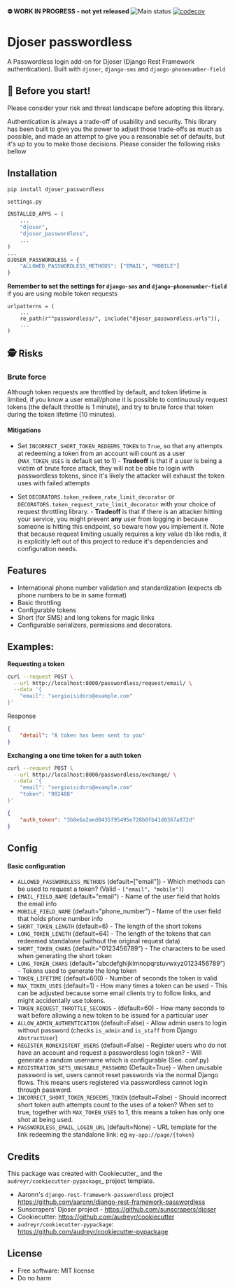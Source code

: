 **⛔️ WORK IN PROGRESS - not yet released**
![Main status](https://github.com/sergioisidoro/djoser-passwordless/actions/workflows/test-suite.yml/badge.svg)
[![codecov](https://codecov.io/gh/sergioisidoro/djoser-passwordless/branch/main/graph/badge.svg?token=96USU05I2T)](https://codecov.io/gh/sergioisidoro/djoser-passwordless)

# Djoser passwordless
A Passwordless login add-on for Djoser (Django Rest Framework authentication). Built with `djoser`, `django-sms` and `django-phonenumber-field`

## 🔑 Before you start!
Please consider your risk and threat landscape before adopting this library. 

Authentication is always a trade-off of usability and security. This library has been built to give you the power to adjust those trade-offs as much as possible, and made an attempt to give you a reasonable set of defaults, but it's up to you to make those decisions. Please consider the following risks bellow 

## Installation 
```.sh
pip install djoser_passwordless
```

`settings.py`
```.py
INSTALLED_APPS = (
    ...
    "djoser",
    "djoser_passwordless",
    ...
)
...
DJOSER_PASSWORDLESS = {
    "ALLOWED_PASSWORDLESS_METHODS": ["EMAIL", "MOBILE"]
}
```
**Remember to set the settings for `django-sms` and `django-phonenumber-field`** if you are using mobile token requests

```
urlpatterns = (
    ...
    re_path(r"^passwordless/", include("djoser_passwordless.urls")),
    ...
)
```

## 🕵️ Risks 
### Brute force
Although token requests are throttled by default, and token lifetime is limited, if you know a user email/phone it is possible to continuously request tokens (the default throttle is 1 minute), and try to brute force that token during the token lifetime (10 minutes).

#### Mitigations
* Set `INCORRECT_SHORT_TOKEN_REDEEMS_TOKEN` to `True`, so that any attempts at redeeming a token from an account will count as a user (`MAX_TOKEN_USES` is default set to 1) - **Tradeoff** is that if a user is being a victim of brute force attack, they will not be able to login with passwordless tokens, since it's likely the attacker will exhaust the token uses with failed attempts 

* Set `DECORATORS.token_redeem_rate_limit_decorator` or `DECORATORS.token_request_rate_limit_decorator` with your choice of request throttling library. - **Tradeoff** is that if there is an attacker hitting your service, you might prevent **any** user from logging in because someone is hitting this endpoint, so beware how you implement it. Note that because request limiting usually requires a key value db like redis, it is explicitly left out of this project to reduce it's dependencies and configuration needs.

## Features
* International phone number validation and standardization (expects db phone numbers to be in same format)
* Basic throttling
* Configurable tokens
* Short (for SMS) and long tokens for magic links
* Configurable serializers, permissions and decorators.

## Examples:
**Requesting a token**
```.sh
curl --request POST \
  --url http://localhost:8000/passwordless/request/email/ \
  --data '{
	"email": "sergioisidoro@example.com"
}'
```
Response
```.json
{
	"detail": "A token has been sent to you"
}
```

**Exchanging a one time token for a auth token**
```.sh
curl --request POST \
  --url http://localhost:8000/passwordless/exchange/ \
  --data '{
	"email": "sergioisidoro@example.com"
	"token": "902488"
}'
```
```.json
{
	"auth_token": "3b8e6a2aed0435f95495e728b0fb41d0367a872d"
}
```

## Config

#### Basic configuration

* `ALLOWED_PASSWORDLESS_METHODS` (default=["email"]) - Which methods can be used to request a token? (Valid - `["email", "mobile"]`)
* `EMAIL_FIELD_NAME` (default="email") - Name of the user field that holds the email info
* `MOBILE_FIELD_NAME` (default="phone_number") - Name of the user field that holds phone number info
* `SHORT_TOKEN_LENGTH` (default=6) - The length of the short tokens
* `LONG_TOKEN_LENGTH` (default=64) - The length of the tokens that can redeemed standalone (without the original request data)
* `SHORT_TOKEN_CHARS` (default="0123456789") - The characters to be used when generating the short token
* `LONG_TOKEN_CHARS` (default="abcdefghijklmnopqrstuvwxyz0123456789") - Tokens used to generate the long token
* `TOKEN_LIFETIME` (default=600) - Number of seconds the token is valid
* `MAX_TOKEN_USES` (default=1) - How many times a token can be used - This can be adjusted because some email clients try to follow links, and might accidentally use tokens.
* `TOKEN_REQUEST_THROTTLE_SECONDS` - (default=60) - How many seconds to wait before allowing a new token to be issued for a particular user
* `ALLOW_ADMIN_AUTHENTICATION` (default=False) - Allow admin users to login without password (checks `is_admin` and `is_staff` from Django `AbstractUser`)
* `REGISTER_NONEXISTENT_USERS` (default=False) - Register users who do not have an account and request a passwordless login token? - Will generate a random username which is configurable (See. conf.py)
* `REGISTRATION_SETS_UNUSABLE_PASSWORD` (Default=True) - When unusable password is set, users cannot reset passwords via the normal Django flows. This means users registered via passwordless cannot login through password.
* `INCORRECT_SHORT_TOKEN_REDEEMS_TOKEN` (default=False) - Should incorrect short token auth attempts count to the uses of a token? When set to true, together with `MAX_TOKEN_USES` to 1, this means a token has only one shot at being used.
* `PASSWORDLESS_EMAIL_LOGIN_URL` (default=None) - URL template for the link redeeming the standalone link: eg `my-app://page/{token}`


## Credits
This package was created with Cookiecutter_ and the `audreyr/cookiecutter-pypackage`_ project template.

* Aaronn's `django-rest-framework-passwordless` project https://github.com/aaronn/django-rest-framework-passwordless
* Sunscrapers' Djoser project - https://github.com/sunscrapers/djoser
* Cookiecutter: https://github.com/audreyr/cookiecutter
* `audreyr/cookiecutter-pypackage`: https://github.com/audreyr/cookiecutter-pypackage

## License
* Free software: MIT license
* Do no harm